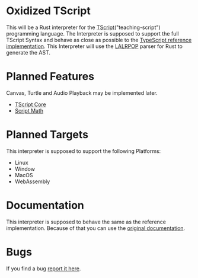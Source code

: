 # Oxidized TScript
This will be a Rust interpreter for the [TScript](https://github.com/TGlas/tscript)("teaching-script") programming language.
The Interpreter is supposed to support the full TScript Syntax and behave as close as possible to the [TypeScript reference implementation](https://github.com/TGlas/tscript).
This Interpreter will use the [LALRPOP](https://github.com/lalrpop/lalrpop) parser for Rust to generate the AST.

# Planned Features
Canvas, Turtle and Audio Playback may be implemented later.
- [TScript Core](https://tglas.github.io/tscript/?doc=/library/core)
- [Script Math](https://tglas.github.io/tscript/?doc=/library/math)

# Planned Targets
This interpreter is supposed to support the following Platforms:
- Linux
- Window
- MacOS
- WebAssembly

# Documentation
This interpreter is supposed to behave the same as the reference implementation.
Because of that you can use the [original documentation](https://tglas.github.io/tscript/?doc=).

# Bugs
If you find a bug [report it here](https://github.com/pfz4/oxidized-tscript/issues).
